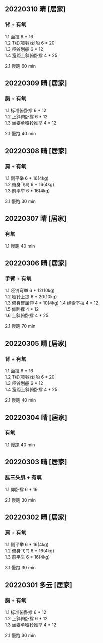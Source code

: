 ## 20220310  晴 [居家]

### 背 + 有氧  
1.1 面拉 6 * 16      
1.2 T杠(哑铃)划船 6 * 20    
1.3 哑铃划船 6 * 12  
1.4 宽距上斜俯卧撑 4 * 25  
    
2.1 慢跑 60 min 



## 20220309  晴 [居家]

### 胸 + 有氧   
1.1 标准俯卧撑 6 * 12       
1.2 上斜俯卧撑 6 * 12  
1.3 坐姿单哑铃推举 4 * 12     

2.1 慢跑 40 min  



## 20220308  晴 [居家]

### 肩 + 有氧   
1.1 侧平举  6 * 16(4kg)      
1.2 俯身飞鸟  6 * 16(4kg)    
1.3 前平举 6 * 16(4kg)         

3.1 慢跑 30 min 



## 20220307  晴 [居家]

### 有氧   
1.1 慢跑 40 min 



## 20220306  晴 [居家]

### 手臂 + 有氧   
1.1 哑铃弯举 6 * 12(10kg)  
1.2 哑铃上提 6 * 20(10kg)         
1.3 俯身臂屈伸 4 * 10(4kg) 
1.4 绳索下拉 4 * 12  
1.5 仰卧撑 4 * 12  
1.6 上斜俯卧撑 4 * 25

2.1 慢跑 70 min 



## 20220305  晴 [居家]

### 背 + 有氧  
1.1 面拉 6 * 16      
1.2 T杠(哑铃)划船 6 * 20    
1.3 哑铃划船 6 * 12  
1.4 宽距上斜俯卧撑 4 * 25  
    
2.1 慢跑 40 min 



## 20220304  晴 [居家]

### 有氧  
1.1 慢跑 40 min 



## 20220303  晴 [居家]
  
### 肱三头肌 + 有氧    
1.1 仰卧撑 6 * 16  
    
2.1 慢跑 30 min 



## 20220302  晴 [居家]

### 肩 + 有氧   
1.1 侧平举  6 * 16(4kg)      
1.2 俯身飞鸟  6 * 16(4kg)    
1.3 前平举 6 * 16(4kg)         

3.1 慢跑 30 min 



## 20220301  多云 [居家]

### 胸 + 有氧   
1.1 标准俯卧撑 6 * 12       
1.2 上斜俯卧撑 6 * 12  
1.3 坐姿单哑铃推举 4 * 12     

2.1 慢跑 30 min  










